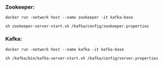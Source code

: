 
### Zookeeper:

`docker run -network host --name zookeeper -it kafka-base`

`sh zookeeper-server-start.sh /kafka/config/zookeeper.properties`

### Kafka:

`docker run -network host --name kafka -it kafka-base`

`sh /kafka/bin/kafka-server-start.sh /kafka/config/server.properties`